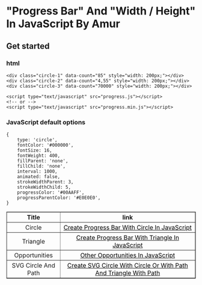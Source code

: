 # "Progress Bar" And "Width / Height" In JavaScript By Amur

## Get started

### html

	<div class="circle-1" data-count="85" style="width: 200px;"></div>
	<div class="circle-2" data-count="4,55" style="width: 200px;"></div>
	<div class="circle-3" data-count="70000" style="width: 200px;"></div>
	
	<script type="text/javascript" src="progress.js"></script>
	<!-- or -->
	<script type="text/javascript" src="progress.min.js"></script>

### JavaScript default options

	{
		type: 'circle',
        fontColor: '#000000',
        fontSize: 16,
        fontWeight: 400,
        fillParent: 'none',
        fillChild: 'none',
        interval: 1000,
        animated: false,
        strokeWidthParent: 3,
        strokeWidthChild: 5,
        progressColor: '#00AAFF',
        progressParentColor: '#E0E0E0',
	}

<table border="1">
    <thead>
        <tr>
            <th style="padding: 3px;" align="center">Title</th>
            <th style="padding: 3px;" align="center">link</th>
        </tr>
    </thead>
    <tbody>
        <tr>
        	<td style="padding: 3px;" align="center">Circle</td>
            <td style="padding: 3px;" align="center">
                <a href="documentation/progressbarcircle.md" style="color: #000000;">Create Progress Bar With Circle In JavaScript</a>
            </td>
        </tr>
        <tr>
        	<td style="padding: 3px;" align="center">Triangle</td>
        	<td style="padding: 3px;" align="center">
                <a href="documentation/progressbartriangle.md" style="color: #000000;">Create Progress Bar With Triangle In JavaScript</a>
            </td>
        </tr>
        <tr>
        	<td style="padding: 3px;" align="center">Opportunities</td>
        	<td style="padding: 3px;" align="center">
                <a href="documentation/otheropportunities.md" style="color: #000000;">Other Opportunities In JavaScript</a>
            </td>
        </tr>
        <tr>
        	<td style="padding: 3px;" align="center">SVG Circle And Path</td>
        	<td style="padding: 3px;" align="center">
                <a href="documentation/circle.md" style="color: #000000;">Create SVG Circle With Circle Or With Path And Triangle With Path</a>
            </td>
        </tr>
    </tbody>
</table>